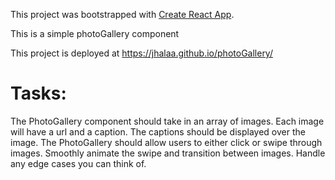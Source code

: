 This project was bootstrapped with [Create React App](https://github.com/facebook/create-react-app).

This is a simple photoGallery component


This project is deployed at https://jhalaa.github.io/photoGallery/

# Tasks:
 The PhotoGallery component should take in an array of images.
 Each image will have a url and a caption.
 The captions should be displayed over the image.
 The PhotoGallery should allow users to either click or swipe through images.
 Smoothly animate the swipe and transition between images.
 Handle any edge cases you can think of.

